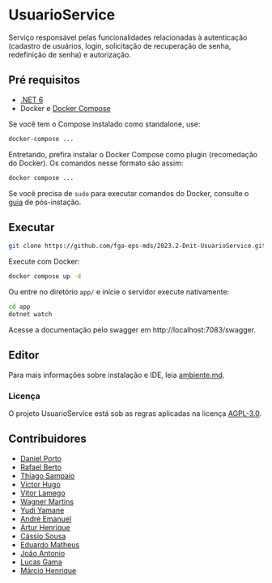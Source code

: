 # UsuarioService

Serviço responsável pelas funcionalidades relacionadas à autenticação 
(cadastro de usuários, login, solicitação de recuperação de senha, redefinição de senha)
e autorização.

## Pré requisitos

- [.NET 6](https://dotnet.microsoft.com/en-us/download/dotnet/6.0)
- Docker e [Docker Compose](https://docs.docker.com/compose/install/)

Se você tem o Compose instalado como standalone, use:

```sh
docker-compose ...
```

Entretando, prefira instalar o Docker Compose como plugin (recomedação do 
Docker). Os comandos nesse formato são assim:

```sh
docker compose ...
```

Se você precisa de `sudo` para executar comandos do Docker, consulte o 
[guia](https://docs.docker.com/engine/install/linux-postinstall/) de pós-instação.

## Executar

```sh
git clone https://github.com/fga-eps-mds/2023.2-Dnit-UsuarioService.git
```

Execute com Docker:

```sh
docker compose up -d
```

Ou entre no diretório `app/` e inicie o servidor execute nativamente:

```sh
cd app
dotnet watch
```

Acesse a documentação pelo swagger em http://localhost:7083/swagger.

## Editor

Para mais informações sobre instalação e IDE, leia [ambiente.md](docs/ambiente.md).

### Licença

O projeto UsuarioService está sob as regras aplicadas na licença 
[AGPL-3.0](https://github.com/fga-eps-mds/2023.1-Dnit-UsuarioService/blob/main/LICENSE).

## Contribuidores

- [Daniel Porto](https://github.com/DanielPortods)
- [Rafael Berto](https://github.com/RafaelBP02)
- [Thiago Sampaio](https://github.com/thiagohdaqw)
- [Victor Hugo](https://github.com/victorhugo21)
- [Vitor Lamego](https://github.com/VitorLamego)
- [Wagner Martins](https://github.com/wagnermc506)
- [Yudi Yamane](https://github.com/yudi)
- [André Emanuel](https://github.com/Hunter104)
- [Artur Henrique](https://github.com/H0lzz)
- [Cássio Sousa](https://github.com/csreis72)
- [Eduardo Matheus](https://github.com/DiceRunner714)
- [João Antonio](https://github.com/joaoseisei)
- [Lucas Gama](https://github.com/bottinolucas)
- [Márcio Henrique](https://github.com/DeM4rcio)
